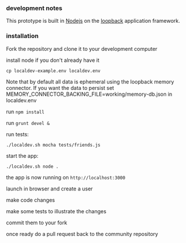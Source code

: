 ### development notes

This prototype is built in [Nodejs](https://nodejs.org) on the [loopback](https://loopback.io/) application framework.

### installation

Fork the repository and clone it to your development computer

install node if you don't already have it

`cp localdev-example.env localdev.env`

Note that by default all data is ephemeral using the loopback memory connector. If you want the data to persist set MEMORY_CONNECTOR_BACKING_FILE=working/memory-db.json in localdev.env

run `npm install`

run `grunt devel &`

run tests:

`./localdev.sh mocha tests/friends.js`

start the app:

`./localdev.sh node .`

the app is now running on `http://localhost:3000`

launch in browser and create a user

make code changes

make some tests to illustrate the changes

commit them to your fork

once ready do a pull request back to the community repository
